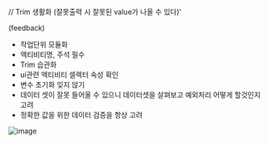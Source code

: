 
// Trim 생활화 (잘못출력 시 잘못된 value가 나올 수 있다)'

(feedback)
- 작업단위 모듈화
- 액티비티명, 주석 필수 
- Trim 습관화
- ui관련 액티비티 셀렉터 속성 확인
- 변수 초기화 잊지 않기 
- 데이터 셋이 잘못 들어올 수 있으니 데이터셋을 살펴보고 예외처리 어떻게 할것인지 고려 
- 정확한 값을 위한 데이터 검증을 항상 고려

![image](https://github.com/jaegyuyoo/automation/assets/57005741/218d8cc6-f60c-45d4-8f32-1572532abb4a)